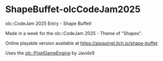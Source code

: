 # ShapeBuffet-olcCodeJam2025
olc::CodeJam 2025 Entry - Shape Buffet!

Made in a week for the olc::CodeJam 2025 - Theme of "Shapes".

Online playable version available at https://ajsquirrel.itch.io/shape-buffet

Uses the [olc::PixelGameEngine](https://github.com/OneLoneCoder/olcPixelGameEngine) by Javidx9
